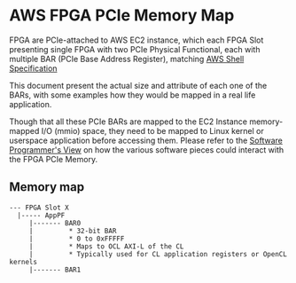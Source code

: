 # AWS FPGA PCIe Memory Map

FPGA are PCIe-attached to AWS EC2 instance, which each FPGA Slot presenting single FPGA with two PCIe Physical Functional, each with multiple BAR (PCIe Base Address Register), matching [AWS Shell Specification](./AWS_Shell_Interface_Spec.md)

This document present the actual size and attribute of each one of the BARs, with some examples how they would be mapped in a real life application.

Though that all these PCIe BARs are mapped to the EC2 Instance memory-mapped I/O (mmio) space, they need to be mapped to Linux kernel or userspace application before accessing them. Please refer to the [Software Programmer's View](./Programmers_View.md) on how the various software pieces could interact with the FPGA PCIe Memory.

## Memory map
```
--- FPGA Slot X  
  |----- AppPF  
     |------- BAR0  
     |         * 32-bit BAR
     |         * 0 to 0xFFFFF
     |         * Maps to OCL AXI-L of the CL
     |         * Typically used for CL application registers or OpenCL kernels  
     |------- BAR1
```
